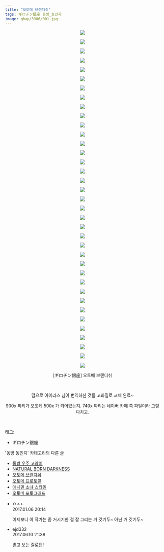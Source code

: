 ```yaml
---
title: "오토메 브랜디쉬"
tags: ギロチン銀座 동방_동인지
image: ghap/3086/001.jpg
---
```

<div class="article">
<p style="text-align: center; clear: none; float: none;"><img src="{{ site.nasurl }}/ghap/3086/001.jpg"/></p>
<p style="text-align: center; clear: none; float: none;"><img src="{{ site.nasurl }}/ghap/3086/002.jpg"/></p>
<p style="text-align: center; clear: none; float: none;"><img src="{{ site.nasurl }}/ghap/3086/003.jpg"/></p>
<p style="text-align: center; clear: none; float: none;"><img src="{{ site.nasurl }}/ghap/3086/004.jpg"/></p>
<p style="text-align: center; clear: none; float: none;"><img src="{{ site.nasurl }}/ghap/3086/005.jpg"/></p>
<p style="text-align: center; clear: none; float: none;"><img src="{{ site.nasurl }}/ghap/3086/006.jpg"/></p>
<p style="text-align: center; clear: none; float: none;"><img src="{{ site.nasurl }}/ghap/3086/007.jpg"/></p>
<p style="text-align: center; clear: none; float: none;"><img src="{{ site.nasurl }}/ghap/3086/008.jpg"/></p>
<p style="text-align: center; clear: none; float: none;"><img src="{{ site.nasurl }}/ghap/3086/009.jpg"/></p>
<p style="text-align: center; clear: none; float: none;"><img src="{{ site.nasurl }}/ghap/3086/010.jpg"/></p>
<p style="text-align: center; clear: none; float: none;"><img src="{{ site.nasurl }}/ghap/3086/011.jpg"/></p>
<p style="text-align: center; clear: none; float: none;"><img src="{{ site.nasurl }}/ghap/3086/012.jpg"/></p>
<p style="text-align: center; clear: none; float: none;"><img src="{{ site.nasurl }}/ghap/3086/013.jpg"/></p>
<p style="text-align: center; clear: none; float: none;"><img src="{{ site.nasurl }}/ghap/3086/014.jpg"/></p>
<p style="text-align: center; clear: none; float: none;"><img src="{{ site.nasurl }}/ghap/3086/015.jpg"/></p>
<p style="text-align: center; clear: none; float: none;"><img src="{{ site.nasurl }}/ghap/3086/016.jpg"/></p>
<p style="text-align: center; clear: none; float: none;"><img src="{{ site.nasurl }}/ghap/3086/017.jpg"/></p>
<p style="text-align: center; clear: none; float: none;"><img src="{{ site.nasurl }}/ghap/3086/018.jpg"/></p>
<p style="text-align: center; clear: none; float: none;"><img src="{{ site.nasurl }}/ghap/3086/019.jpg"/></p>
<p style="text-align: center; clear: none; float: none;"><img src="{{ site.nasurl }}/ghap/3086/020.jpg"/></p>
<p style="text-align: center; clear: none; float: none;"><img src="{{ site.nasurl }}/ghap/3086/021.jpg"/></p>
<p style="text-align: center; clear: none; float: none;"><img src="{{ site.nasurl }}/ghap/3086/022.jpg"/></p>
<p style="text-align: center; clear: none; float: none;"><img src="{{ site.nasurl }}/ghap/3086/023.jpg"/></p>
<p style="text-align: center; clear: none; float: none;"><img src="{{ site.nasurl }}/ghap/3086/024.jpg"/></p>
<p style="text-align: center; clear: none; float: none;"><img src="{{ site.nasurl }}/ghap/3086/025.jpg"/></p>
<p style="text-align: center; clear: none; float: none;"><img src="{{ site.nasurl }}/ghap/3086/026.jpg"/></p>
<p style="text-align: center; clear: none; float: none;"><img src="{{ site.nasurl }}/ghap/3086/027.jpg"/></p>
<p style="text-align: center; clear: none; float: none;"><img src="{{ site.nasurl }}/ghap/3086/028.jpg"/></p>
<p style="text-align: center; clear: none; float: none;"><img src="{{ site.nasurl }}/ghap/3086/029.jpg"/></p>
<p style="text-align: center; clear: none; float: none;"><img src="{{ site.nasurl }}/ghap/3086/030.jpg"/></p>
<p style="text-align: center; clear: none; float: none;"><img src="{{ site.nasurl }}/ghap/3086/031.jpg"/></p>
<p style="text-align: center; clear: none; float: none;"><img src="{{ site.nasurl }}/ghap/3086/032.jpg"/></p>
<p style="text-align: center; clear: none; float: none;"><img src="{{ site.nasurl }}/ghap/3086/033.jpg"/></p>
<p style="text-align: center; clear: none; float: none;"><img src="{{ site.nasurl }}/ghap/3086/034.jpg"/></p>
<p style="text-align: center; clear: none; float: none;"><img src="{{ site.nasurl }}/ghap/3086/035.jpg"/></p>
<p style="text-align: center; clear: none; float: none;"><img src="{{ site.nasurl }}/ghap/3086/036.jpg"/></p>
<p style="text-align: center; clear: none; float: none;"><img src="{{ site.nasurl }}/ghap/3086/037.jpg"/></p>
<p style="text-align: center; clear: none; float: none;">[ギロチン銀座] 오토메 브랜디쉬</p>
<p style="text-align: center; clear: none; float: none;"><br/></p>
<p style="text-align: center; clear: none; float: none;">덤으로 아이리스 님이 번역하신 것들 고화질로 교체 완료~</p>
<p style="text-align: center; clear: none; float: none;">900x 짜리가 오또케 500x 가 되어있는지. 740x 짜리는 네이버 카페 쪽 파일이라 그렇다치고.</p>
<p><br/></p>
</div><div class="tagTrail">
<p>태그: </p>
<ul>
<li>ギロチン銀座</li>
</ul>
</div><div class="another">
<p>'동방 동인지' 카테고리의 다른 글</p>
<ul>
<li><a href="/2017-01-10-ghap_3098">동방 우주 고양이</a></li>
<li><a href="/2017-01-10-ghap_3092">NATURAL BORN DARKNESS</a></li>
<li><a href="/2017-01-06-ghap_3086">오토메 브랜디쉬</a></li>
<li><a href="/2017-01-06-ghap_3085">오토메 프로토콜</a></li>
<li><a href="/2017-01-06-ghap_3084">애니멀 소녀 스타일</a></li>
<li><a href="/2017-01-06-ghap_3083">오토메 포토그래프</a></li>
</ul>
</div><div class="cb_module cb_fluid">
<div class="cb_wrt cb_profile">
<div class="comment">
<ul>
<li class="cb_thumb_off" id="comment14884709">
<div class="cb_comment_area">
<div class="cb_info_area">
<div class="cb_section">
<span class="cb_nick_name">ㅇㅅㄴ</span>
</div>
<div class="cb_section">
<span class="cb_date">2017.01.06 20:14 </span>
</div>
</div>
<div class="cb_dsc_comment">
<p class="cb_dsc">
											이제보니 이 작가는 좀 거시기한 걸 잘 그리는 거 갓기두~ 아닌 거 갓기두~
										</p>
</div>
</div></li>
<li class="cb_thumb_off" id="comment15010246">
<div class="cb_comment_area">
<div class="cb_info_area">
<div class="cb_section">
<span class="cb_nick_name">ejd332</span>
</div>
<div class="cb_section">
<span class="cb_date">2017.06.10 21:38 </span>
</div>
</div>
<div class="cb_dsc_comment">
<p class="cb_dsc">
											믿고 보는 길로틴!
										</p>
</div>
</div></li>
</ul>
</div>
</div><!-- commentList close -->
</div>